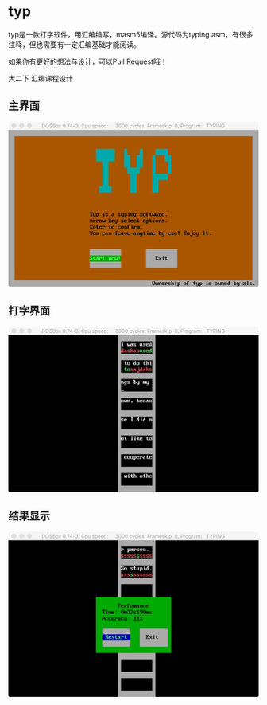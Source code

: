 # typ
typ是一款打字软件，用汇编编写，masm5编译。源代码为typing.asm，有很多注释，但也需要有一定汇编基础才能阅读。

如果你有更好的想法与设计，可以Pull Request哦！

大二下 汇编课程设计

## 主界面

![主界面](./主界面.jpeg)

## 打字界面

![打字界面](./打字界面.jpeg)

## 结果显示

![结果](./结果.jpeg)